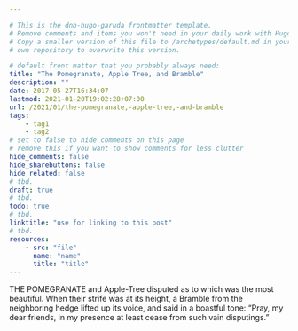 ```yaml
---

# This is the dnb-hugo-garuda frontmatter template. 
# Remove comments and items you won't need in your daily work with Hugo.
# Copy a smaller version of this file to /archetypes/default.md in your
# own repository to overwrite this version.

# default front matter that you probably always need:
title: "The Pomegranate, Apple Tree, and Bramble"
description: ""
date: 2017-05-27T16:34:07
lastmod: 2021-01-20T19:02:28+07:00
url: /2021/01/the-pomegranate,-apple-tree,-and-bramble
tags:
    - tag1
    - tag2
# set to false to hide comments on this page
# remove this if you want to show comments for less clutter
hide_comments: false
hide_sharebuttons: false
hide_related: false
# tbd.
draft: true
# tbd.
todo: true
# tbd.
linktitle: "use for linking to this post"
# tbd.
resources:
    - src: "file"
      name: "name"
      title: "title"
---
```

THE POMEGRANATE and Apple-Tree disputed as to which was the most beautiful. When their strife was at its height, a Bramble from the neighboring hedge lifted up its voice, and said in a boastful tone: “Pray, my dear friends, in my presence at least cease from such vain disputings.”
